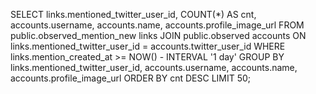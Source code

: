 SELECT 
    links.mentioned_twitter_user_id,
    COUNT(*) AS cnt,
	accounts.username,
    accounts.name,
    accounts.profile_image_url
FROM 
    public.observed_mention_new links
JOIN 
    public.observed accounts
ON 
    links.mentioned_twitter_user_id = accounts.twitter_user_id
WHERE 
    links.mention_created_at >= NOW() - INTERVAL '1 day'
GROUP BY 
    links.mentioned_twitter_user_id,
	accounts.username,
    accounts.name,
    accounts.profile_image_url
ORDER BY 
    cnt DESC
LIMIT 50;